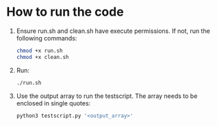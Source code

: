 # How to run the code

1. Ensure run.sh and clean.sh have execute permissions. If not, run the following commands:
    ```bash
    chmod +x run.sh
    chmod +x clean.sh
    ```
    
2. Run:
    ```bash
    ./run.sh
    ```
    
3. Use the output array to run the testscript. The array needs to be enclosed in single quotes:
    ```bash
    python3 testscript.py '<output_array>'
    ```